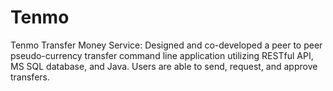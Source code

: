 # Tenmo
Tenmo Transfer Money Service: Designed and co-developed a peer to peer pseudo-currency transfer command line application utilizing RESTful API, MS SQL database, and Java. Users are able to send, request, and approve transfers.
